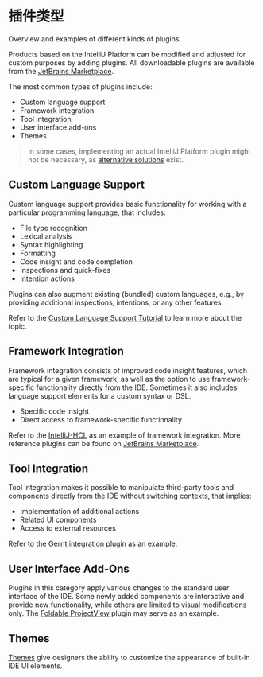 <!-- Copyright 2000-2023 JetBrains s.r.o. and contributors. Use of this source code is governed by the Apache 2.0 license. -->

# 插件类型

<link-summary>Overview and examples of different kinds of plugins.</link-summary>

Products based on the IntelliJ Platform can be modified and adjusted for custom purposes by adding plugins.
All downloadable plugins are available from the [JetBrains Marketplace](https://plugins.jetbrains.com/).

The most common types of plugins include:

* Custom language support
* Framework integration
* Tool integration
* User interface add-ons
* Themes

> In some cases, implementing an actual IntelliJ Platform plugin might not be necessary, as [alternative solutions](plugin_alternatives.md) exist.
>

## Custom Language Support

Custom language support provides basic functionality for working with a particular programming language, that includes:

* File type recognition
* Lexical analysis
* Syntax highlighting
* Formatting
* Code insight and code completion
* Inspections and quick-fixes
* Intention actions

Plugins can also augment existing (bundled) custom languages, e.g., by providing additional inspections, intentions, or any other features.

Refer to the [Custom Language Support Tutorial](custom_language_support_tutorial.md) to learn more about the topic.

## Framework Integration

Framework integration consists of improved code insight features, which are typical for a given framework, as well as the option to use framework-specific functionality directly from the IDE.
Sometimes it also includes language support elements for a custom syntax or DSL.

* Specific code insight
* Direct access to framework-specific functionality

Refer to the [IntelliJ-HCL](%gh-ij-plugins%/terraform) as an example of framework integration.
More reference plugins can be found on [JetBrains Marketplace](https://plugins.jetbrains.com/search?orderBy=update%20date&shouldHaveSource=true&tags=Framework).

## Tool Integration

Tool integration makes it possible to manipulate third-party tools and components directly from the IDE without switching contexts, that implies:

* Implementation of additional actions
* Related UI components
* Access to external resources

Refer to the [Gerrit integration](https://plugins.jetbrains.com/plugin/7272) plugin as an example.

## User Interface Add-Ons

Plugins in this category apply various changes to the standard user interface of the IDE.
Some newly added components are interactive and provide new functionality, while others are limited to visual modifications only.
The [Foldable ProjectView](https://plugins.jetbrains.com/plugin/17288-foldable-projectview) plugin may serve as an example.

## Themes

[Themes](themes_getting_started.md) give designers the ability to customize the appearance of built-in IDE UI elements.
